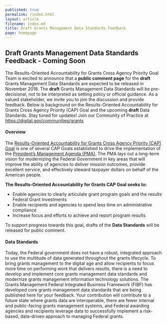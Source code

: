 ```yaml
---
published: true
permalink: /index.html
layout: article
filename: index.md
title: Draft Grants Management Data Standards Feedback 
page: homepage
---
```

<div class="row">
    <div class="col-md-8">
        <h2 class="mt-0">Draft Grants Management Data Standards Feedback - Coming Soon </h2>
        <p>
            The Results-Oriented Accountability for Grants Cross Agency Priority Goal Team is excited to announce that a <strong>public comment page</strong> for the <strong>draft</strong> Grants Management Data Standards are expected to be released in November 2018. The <strong>draft</strong> Grants Management Data Standards will be pre-decisional, not to be interpreted as setting policy or official guidance. As a valued stakeholder, we invite you to join the discussion and provide feedback. Below is background on the Results-Oriented Accountability for Grants Cross Agency Priority (CAP) Goal and the upcoming <strong>draft</strong> Data Standards. Stay tuned for updates! Join our Community of Practice at <a href="https://digital.gov/communities/grants">https://digital.gov/communities/grants</a> </p>

<h4>Overview</h4>
<p>The <u>Results-Oriented Accountability for Grants Cross Agency Priority (CAP) Goal</u> is one of several CAP Goals established to drive the implementation of the <u>President’s Management Agenda (PMA)</u>. The PMA lays out a long-term vision for modernizing the Federal Government in key areas that will improve the ability of agencies to deliver mission outcomes, provide excellent service, and effectively steward taxpayer dollars on behalf of the American people. 

<strong>The Results-Oriented Accountability for Grants CAP Goal seeks to:</strong>
<ul>
 <li>Enable agencies to clearly articulate grant program goals and the results Federal Grant Investments</li>
 <li>Enable recipients and agencies to spend less time on administrative compliance</li>
 <li>Increase focus and efforts to achieve and report program results </li>
    </ul>
</p>
<p> To support progress towards this goal, drafts of the <strong>Data Standards</strong> will be released for public comment. 

<h4>Data Standards </h4>

Today, the Federal government does not have a robust, integrated approach to use the multitude of data generated throughout the grants lifecycle. To bring grants management to the digital age and allow recipients to focus more time on performing work that delivers results, there is a need to develop and implement core grants management data standards and modernize grants management information technology solutions.  The Grants Management Federal Integrated Business Framework (FIBF) has developed core grants management data standards that are being published here for your feedback.  Your contribution will contribute to a future state where grants data are interoperable, there are fewer internal and public-facing grants management systems, and Federal awarding agencies and recipients leverage data to successfully implement a risk-based, data-driven approach to managing Federal grants. </p>

 

